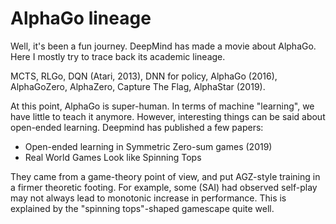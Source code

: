 
# AlphaGo lineage
Well, it's been a fun journey. DeepMind has made a movie about AlphaGo. Here I mostly try to trace back its
academic lineage.

MCTS, RLGo, DQN (Atari, 2013), DNN for policy, AlphaGo (2016), AlphaGoZero, AlphaZero, Capture The Flag, AlphaStar (2019).

At this point, AlphaGo is super-human. In terms of machine "learning", we have little to teach it anymore. 
However, interesting things can be said about open-ended learning. Deepmind has published a few papers:
- Open-ended learning in Symmetric Zero-sum games (2019)
- Real World Games Look like Spinning Tops

They came from a game-theory point of view, and put AGZ-style training in a firmer theoretic footing.
For example, some (SAI) had observed self-play may not always lead to monotonic increase in performance.
This is explained by the "spinning tops"-shaped gamescape quite well.
